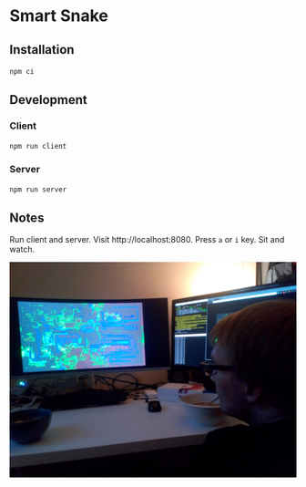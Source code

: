 # Smart Snake

## Installation

```bash
npm ci
```

## Development

### Client

```bash
npm run client
```

### Server

```bash
npm run server
```

## Notes

Run client and server. Visit http://localhost:8080. Press `a` or `i` key. Sit and watch.

![Jarjar watching the game played by AI](./photo.jpg 'Jarjar watching the game played by AI')
